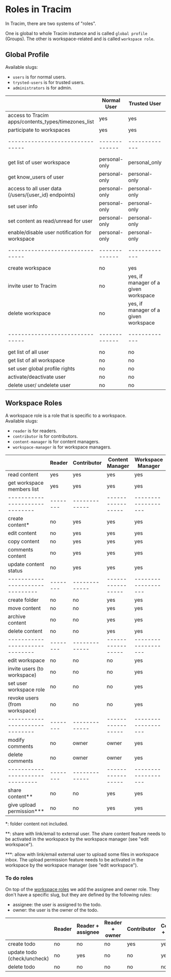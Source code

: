 # Roles in Tracim

In Tracim, there are two systems of "roles".

One is global to whole Tracim instance and is called `global profile` (Groups).
The other is workspace-related and is called `workspace role`.

## Global Profile

Available slugs:

- `users` is for normal users.
- `trysted-users` is for trusted users.
- `administrators` is for admin.

|                               | Normal User | Trusted User    | Admin   |
|-------------------------------|-------------|-------------|---------|
| access to Tracim apps/contents_types/timezones_list         |  yes        | yes         | yes     |
| participate to workspaces     |  yes        | yes         | yes     |
|-------------------------------|-------------|-------------|---------|
| get list of user workspace    | personal-only        | personal_only       | yes     |
| get know_users of user        | personal-only        | personal-only        | yes     |
| access to all user data (/users/{user_id} endpoints) |personal-only|personal-only| yes     |
| set user info                 |personal-only|personal-only| yes     |
| set content as read/unread for user | personal-only | personal-only | yes |
| enable/disable user notification for workspace | personal-only | personal-only | yes |
|-------------------------------|-------------|-------------|---------|
| create workspace              |  no         | yes         | yes     |
| invite user to Tracim         |  no         | yes, if manager of a given workspace         | yes     |
| delete workspace              |  no         | yes, if manager of a given workspace         | yes     |
|-------------------------------|-------------|-------------|---------|
| get list of all user          | no          | no          | yes     |
| get list of all workspace     | no          | no          | yes     |
| set user global profile rights|  no         | no          | yes     |
| activate/deactivate user      |  no         | no          | yes     |
| delete user/ undelete user    |  no         | no          | yes     |

## Workspace Roles

A workspace role is a role that is specific to a workspace.  
Available slugs:

- `reader` is for readers.
- `contributor` is for contributors.
- `content-manager` is for content managers.
- `workspace-manager` is for workspace managers.

|                              | Reader | Contributor | Content Manager | Workspace Manager |
|------------------------------|--------|-------------|-----------------|-------------------|
| read content                 |  yes   | yes         | yes             | yes               |
| get workspace members list   |  yes   | yes         | yes             | yes               |
|------------------------------|--------|-------------|-----------------|-------------------|
| create content*              |  no    | yes         | yes             | yes               |
| edit content                 |  no    | yes         | yes             | yes               |
| copy content                 |  no    | yes         | yes             | yes               |
| comments content             |  no    | yes         | yes             | yes               |
| update content status        |  no    | yes         | yes             | yes               |
-------------------------------|--------|-------------|-----------------|-------------------|
| create folder                |  no    | no          | yes             | yes               |
| move content                 |  no    | no          | yes             | yes               |
| archive content              |  no    | no          | yes             | yes               |
| delete content               |  no    | no          | yes             | yes               |
|------------------------------|--------|-------------|-----------------|-------------------|
| edit workspace               |  no    | no          | no              | yes               |
| invite users (to workspace)  |  no    | no          | no              | yes               |
| set user workspace role      |  no    | no          | no              | yes               |
| revoke users (from workspace)|  no    | no          | no              | yes               |
|------------------------------|--------|-------------|-----------------|-------------------|
| modify comments              |  no    | owner       | owner           | yes               |
| delete comments              |  no    | owner       | owner           | yes               |
-------------------------------|--------|-------------|-----------------|-------------------|
| share content**              | no     | no          | yes             | yes               |
| give upload permission***    | no     | no          | yes             | yes               |

 *: folder content not included.

 **: share with link/email to external user. The share content feature needs to be activated in the workspace by the
 workspace manager (see "edit workspace").

 ***: allow with link/email external user to upload some files in workspace inbox. The upload permission feature needs to be activated in the workspace by the workspace manager (see "edit workspace").

### To do roles

On top of the [workspace roles](#workspace-roles) we add the assignee and owner role. They don't have a specific slug, but they are defined by the following rules:

- assignee: the user is assigned to the todo.
- owner: the user is the owner of the todo.

|| Reader | Reader + assignee | Reader + owner | Contributor | Contributor + assignee | Contributor + owner | Content Manager | Workspace Manager |
|-|-|-|-|-|-|-|-|-|
| create todo | no | no | no | yes | yes | yes | yes | yes |
| update todo (check/uncheck) | no | yes | no | no | yes | yes | yes | yes | yes |
| delete todo | no | no | no | no | no | yes | yes | yes |
